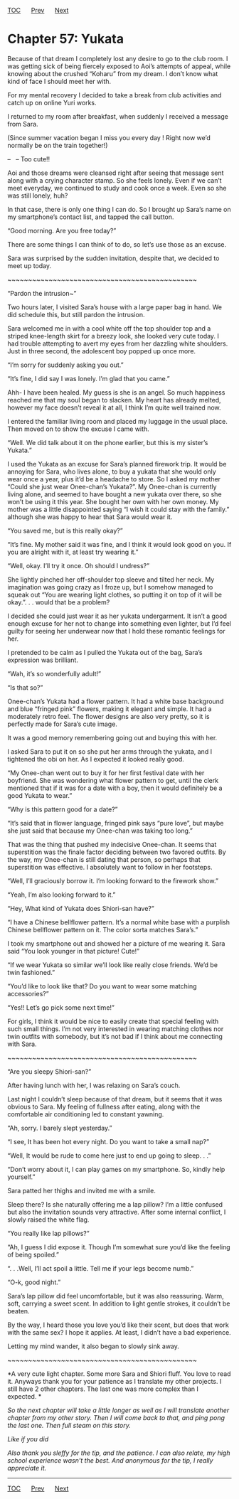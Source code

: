 [TOC](../readme.md)&nbsp;&nbsp;&nbsp;&nbsp;&nbsp;&nbsp;[Prev](0004_Chapter.md)&nbsp;&nbsp;&nbsp;&nbsp;&nbsp;&nbsp;[Next](0006_Chapter.md)



# Chapter 57: Yukata

Because of that dream I completely lost any desire to go to the club
room. I was getting sick of being fiercely exposed to Aoi’s attempts of
appeal, while knowing about the crushed “Koharu” from my dream. I don’t
know what kind of face I should meet her with.

For my mental recovery I decided to take a break from club activities
and catch up on online Yuri works.

I returned to my room after breakfast, when suddenly I received a
message from Sara.

(Since summer vacation began I miss you every day ! Right now we’d
normally be on the train together!)

–   – Too cute!!

Aoi and those dreams were cleansed right after seeing that message sent
along with a crying character stamp. So she feels lonely. Even if we
can’t meet everyday, we continued to study and cook once a week. Even so
she was still lonely, huh?

In that case, there is only one thing I can do. So I brought up Sara’s
name on my smartphone’s contact list, and tapped the call button.

“Good morning. Are you free today?”

There are some things I can think of to do, so let’s use those as an
excuse. 

Sara was surprised by the sudden invitation, despite that, we decided to
meet up today.

\~\~\~\~\~\~\~\~\~\~\~\~\~\~\~\~\~\~\~\~\~\~\~\~\~\~\~\~\~\~\~\~\~\~\~\~\~\~\~\~\~\~\~\~\~~

“Pardon the intrusion~”

Two hours later, I visited Sara’s house with a large paper bag in hand.
We did schedule this, but still pardon the intrusion.

Sara welcomed me in with a cool white off the top shoulder top and a
striped knee-length skirt for a breezy look, she looked very cute today.
I had trouble attempting to avert my eyes from her dazzling white
shoulders. Just in three second, the adolescent boy popped up once more.

“I’m sorry for suddenly asking you out.”

“It’s fine, I did say I was lonely. I’m glad that you came.”

Ahh- I have been healed. My guess is she is an angel. So much happiness
reached me that my soul began to slacken. My heart has already melted,
however my face doesn’t reveal it at all, I think I’m quite well trained
now.

I entered the familiar living room and placed my luggage in the usual
place. Then moved on to show the excuse I came with.

“Well. We did talk about it on the phone earlier, but this is my
sister’s Yukata.”

I used the Yukata as an excuse for Sara’s planned firework trip. It
would be annoying for Sara, who lives alone, to buy a yukata that she
would only wear once a year, plus it’d be a headache to store. So I
asked my mother “Could she just wear Onee-chan’s Yukata?”. My Onee-chan
is currently living alone, and seemed to have bought a new yukata over
there, so she won’t be using it this year. She bought her own with her
own money. My mother was a little disappointed saying “I wish it could
stay with the family.” although she was happy to hear that Sara would
wear it.

“You saved me, but is this really okay?”

“It’s fine. My mother said it was fine, and I think it would look good
on you. If you are alright with it, at least try wearing it.”

“Well, okay. I’ll try it once. Oh should I undress?”

She lightly pinched her off-shoulder top sleeve and tilted her neck. My
imagination was going crazy as I froze up, but I somehow managed to
squeak out “You are wearing light clothes, so putting it on top of it
will be okay.”. . . would that be a problem?

I decided she could just wear it as her yukata undergarment. It isn’t a
good enough excuse for her not to change into something even lighter,
but I’d feel guilty for seeing her underwear now that I hold these
romantic feelings for her.

I pretended to be calm as I pulled the Yukata out of the bag, Sara’s
expression was brilliant.

“Wah, it’s so wonderfully adult!”

“Is that so?”

Onee-chan’s Yukata had a flower pattern. It had a white base background
and blue “fringed pink” flowers, making it elegant and simple. It had a
moderately retro feel. The flower designs are also very pretty, so it is
perfectly made for Sara’s cute image.

It was a good memory remembering going out and buying this with her.

I asked Sara to put it on so she put her arms through the yukata, and I
tightened the obi on her. As I expected it looked really good.

“My Onee-chan went out to buy it for her first festival date with her
boyfriend. She was wondering what flower pattern to get, until the clerk
mentioned that if it was for a date with a boy, then it would definitely
be a good Yukata to wear.”

“Why is this pattern good for a date?”

“It’s said that in flower language, fringed pink says “pure love”, but
maybe she just said that because my Onee-chan was taking too long.”

That was the thing that pushed my indecisive Onee-chan. It seems that
superstition was the finale factor deciding between two favored outfits.
By the way, my Onee-chan is still dating that person, so perhaps that
superstition was effective. I absolutely want to follow in her
footsteps.

“Well, I’ll graciously borrow it. I’m looking forward to the firework
show.”

“Yeah, I’m also looking forward to it.”

“Hey, What kind of Yukata does Shiori-san have?”

“I have a Chinese bellflower pattern. It’s a normal white base with a
purplish Chinese bellflower pattern on it. The color sorta matches
Sara’s.” 

I took my smartphone out and showed her a picture of me wearing it. Sara
said “You look younger in that picture! Cute!”

“If we wear Yukata so similar we’ll look like really close friends. We’d
be twin fashioned.”

“You’d like to look like that? Do you want to wear some matching
accessories?”

“Yes!! Let’s go pick some next time!”

For girls, I think it would be nice to easily create that special
feeling with such small things. I’m not very interested in wearing
matching clothes nor twin outfits with somebody, but it’s not bad if I
think about me connecting with Sara.

\~\~\~\~\~\~\~\~\~\~\~\~\~\~\~\~\~\~\~\~\~\~\~\~\~\~\~\~\~\~\~\~\~\~\~\~\~\~\~\~\~\~\~\~\~~

“Are you sleepy Shiori-san?”

After having lunch with her, I was relaxing on Sara’s couch.

Last night I couldn’t sleep because of that dream, but it seems that it
was obvious to Sara. My feeling of fullness after eating, along with the
comfortable air conditioning led to constant yawning.

“Ah, sorry. I barely slept yesterday.”

“I see, It has been hot every night. Do you want to take a small nap?”

“Well, It would be rude to come here just to end up going to sleep. . .”

“Don’t worry about it, I can play games on my smartphone. So, kindly
help yourself.”

Sara patted her thighs and invited me with a smile.

Sleep there? Is she naturally offering me a lap pillow? I’m a little
confused but also the invitation sounds very attractive. After some
internal conflict, I slowly raised the white flag.

“You really like lap pillows?”

“Ah, I guess I did expose it. Though I’m somewhat sure you’d like the
feeling of being spoiled.”

“. . .Well, I’ll act spoil a little. Tell me if your legs become numb.”

“O-k, good night.”

Sara’s lap pillow did feel uncomfortable, but it was also reassuring.
Warm, soft, carrying a sweet scent. In addition to light gentle strokes,
it couldn’t be beaten.

By the way, I heard those you love you’d like their scent, but does that
work with the same sex? I hope it applies. At least, I didn’t have a bad
experience.

Letting my mind wander, it also began to slowly sink away. 

\~\~\~\~\~\~\~\~\~\~\~\~\~\~\~\~\~\~\~\~\~\~\~\~\~\~\~\~\~\~\~\~\~\~\~\~\~\~\~\~\~\~\~\~\~~

*A very cute light chapter. Some more Sara and Shiori fluff. You love to
read it. Anyways thank you for your patience as I translate my other
projects. I still have 2 other chapters. The last one was more complex
than I expected. *

*So the next chapter will take a little longer as well as I will
translate another chapter from my other story. Then I will come back to
that, and ping pong the last one. Then full steam on this story.*

*Like if you did*

*Also thank you sleffy for the tip, and the patience. I can also relate,
my high school experience wasn’t the best. And anonymous for the tip, I
really appreciate it.*


---
[TOC](../readme.md)&nbsp;&nbsp;&nbsp;&nbsp;&nbsp;&nbsp;[Prev](0004_Chapter.md)&nbsp;&nbsp;&nbsp;&nbsp;&nbsp;&nbsp;[Next](0006_Chapter.md)

